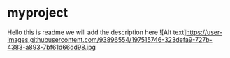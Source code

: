 # myproject

Hello this is readme we will add the description here
![Alt text]https://user-images.githubusercontent.com/93896554/197515746-323defa9-727b-4383-a893-7bf61d66dd98.jpg
